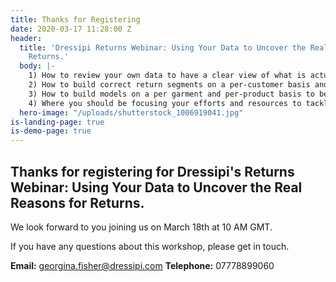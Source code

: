 ```yaml
---
title: Thanks for Registering
date: 2020-03-17 11:28:00 Z
header:
  title: 'Dressipi Returns Webinar: Using Your Data to Uncover the Real Reasons for
    Returns.'
  body: |-
    1) How to review your own data to have a clear view of what is actually increasing return rates (what % is due to sizing, style, specific product or image issues)
    2) How to build correct return segments on a per-customer basis and the appropriate action to tackle this (serial returners, profitable returners, etc)
    3) How to build models on a per garment and per-product basis to better predict return rates and influence sell-through rates in real-time
    4) Where you should be focusing your efforts and resources to tackle returns
  hero-image: "/uploads/shutterstock_1006919041.jpg"
is-landing-page: true
is-demo-page: true
---
```


## Thanks for registering for Dressipi's Returns Webinar: Using Your Data to Uncover the Real Reasons for Returns.

We look forward to you joining us on March 18th at 10 AM GMT.

If you have any questions about this workshop, please get in touch. 

**Email:** georgina.fisher@dressipi.com
**Telephone:** 07778899060